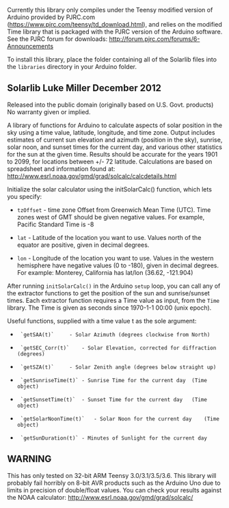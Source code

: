 Currently this library only compiles under the Teensy modified version
of Arduino provided by PJRC.com (https://www.pjrc.com/teensy/td_download.html), and relies on the modified Time library
that is packaged with the PJRC version of the Arduino software. See the PJRC 
forum for downloads: 
http://forum.pjrc.com/forums/6-Announcements

To install this library, place the folder containing all of the Solarlib
files into the `libraries` directory in your Arduino folder.

## Solarlib		Luke Miller December 2012
Released into the public domain (originally based on U.S. Govt. products)
No warranty given or implied.

A library of functions for Arduino to calculate aspects of solar position
in the sky using a time value, latitude, longitude, and time zone.
Output includes estimates of current sun elevation and azimuth (position in 
the sky), sunrise, solar noon, and sunset times for the current day, and 
various other statistics for the sun at the given time. Results should be
accurate for the years 1901 to 2099, for locations between +/- 72 latitude.
Calculations are based on spreadsheet and information found at:
http://www.esrl.noaa.gov/gmd/grad/solcalc/calcdetails.html
  
Initialize the solar calculator using the initSolarCalc() function, which
lets you specify:
* `tzOffset` 	- time zone Offset from Greenwich Mean Time (UTC). Time zones west of GMT should be given negative values. For example, Pacific Standard Time is -8 

 * `lat`	- Latitude of the location you want to use. Values north of the equator are positive, given in decimal degrees.
 
 * `lon`  - Longitude of the location you want to use. Values in the western hemisphere have negative values (0 to -180), given in decimal degrees. For example: Monterey, California has lat/lon (36.62, -121.904)
 
 After running `initSolarCalc()` in the Arduino `setup` loop, you can call any of the 
 extractor functions to get the position of the sun and sunrise/sunset times.
 Each extractor function requires a Time value as input, from the `Time`
 library. The Time is given as seconds since 1970-1-1 00:00 (unix epoch).
 
 Useful functions, supplied with a time value t as the sole argument:
 * 		`getSAA(t)`		- Solar Azimuth (degrees clockwise from North)
 * 		`getSEC_Corr(t)`	- Solar Elevation, corrected for diffraction (degrees)
 * 		`getSZA(t)`		- Solar Zenith angle (degrees below straight up)
 * 		`getSunriseTime(t)`	- Sunrise Time for the current day 	(Time object)
 * 		`getSunsetTime(t)`	- Sunset Time for the current day	(Time object)
 * 		`getSolarNoonTime(t)`	- Solar Noon for the current day	(Time object)
 * 		`getSunDuration(t)`	- Minutes of Sunlight for the current day	

 
 ## **WARNING**
 This has only tested on 32-bit ARM Teensy 3.0/3.1/3.5/3.6. This library will probably fail 
 horribly on 8-bit AVR products such as the Arduino Uno due to limits in precision 
 of double/float values. You can check your results against the NOAA calculator:
 http://www.esrl.noaa.gov/gmd/grad/solcalc/
